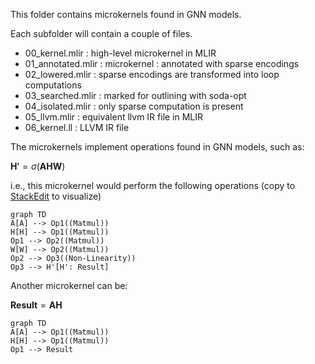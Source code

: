 This folder contains microkernels found in GNN models.

Each subfolder will contain a couple of files.

- 00_kernel.mlir : high-level microkernel in MLIR
- 01_annotated.mlir : microkernel : annotated with sparse encodings
- 02_lowered.mlir : sparse encodings are transformed into loop computations
- 03_searched.mlir : marked for outlining with soda-opt
- 04_isolated.mlir : only sparse computation is present
- 05_llvm.mlir : equivalent llvm IR file in MLIR
- 06_kernel.ll : LLVM IR file


The microkernels implement operations found in GNN models, such as:

$\mathbf{H'} = \sigma(\mathbf{AHW})$

i.e., this microkernel would perform the following operations (copy to
[StackEdit](https://stackedit.io/app#) to visualize)

```mermaid
graph TD
A[A] --> Op1((Matmul))
H[H] --> Op1((Matmul))
Op1 --> Op2((Matmul))
W[W] --> Op2((Matmul))
Op2 --> Op3((Non-Linearity))
Op3 --> H'[H': Result]
```

Another microkernel can be:

$\mathbf{Result} = \mathbf{AH}$

```mermaid
graph TD
A[A] --> Op1((Matmul))
H[H] --> Op1((Matmul))
Op1 --> Result
```